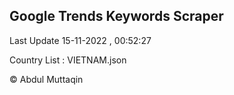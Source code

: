 

## Google Trends Keywords Scraper 
 
Last Update 15-11-2022 , 00:52:27

Country List :
VIETNAM.json



© Abdul Muttaqin 
